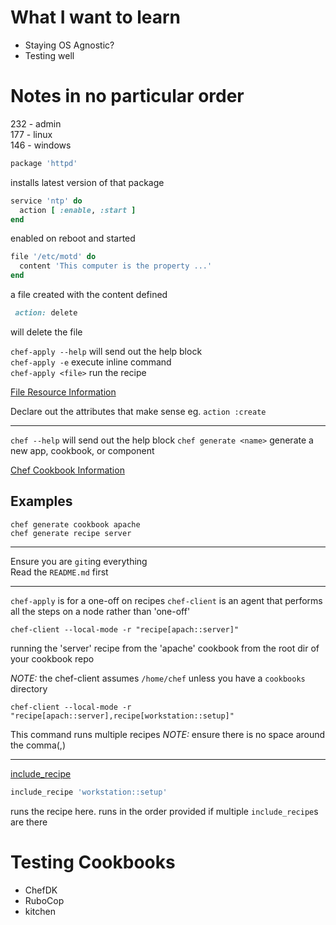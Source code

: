 # What I want to learn
* Staying OS Agnostic?
* Testing well


# Notes in no particular order

232 - admin  
177 - linux  
146 - windows  

```ruby
package 'httpd'  
```
installs latest version of that package

```ruby
service 'ntp' do
  action [ :enable, :start ]
end
```
enabled on reboot and started

```ruby
file '/etc/motd' do
  content 'This computer is the property ...'
end
```
a file created with the content defined

```ruby 
 action: delete
```
will delete the file

`chef-apply --help` will send out the help block  
`chef-apply -e` execute inline command  
`chef-apply <file>` run the recipe  

[File Resource Information](https://docs.chef.io/resource_file.html)

Declare out the attributes that make sense eg. `action :create`

---

`chef --help` will send out the help block
`chef generate <name>` generate a new app, cookbook, or component

[Chef Cookbook Information](https://docs.chef.io/cookbooks.html)

## Examples
`chef generate cookbook apache`  
`chef generate recipe server`  


---

Ensure you are `git`ing everything  
Read the `README.md` first  

---

`chef-apply` is for a one-off on recipes
`chef-client` is an agent that performs all the steps on a node rather than 'one-off'

```shell
chef-client --local-mode -r "recipe[apach::server]"
```
running the 'server' recipe from the 'apache' cookbook from the root dir of your cookbook repo

_NOTE:_  the chef-client assumes `/home/chef` unless you have a `cookbooks` directory

```shell
chef-client --local-mode -r "recipe[apach::server],recipe[workstation::setup]"
```
This command runs multiple recipes _NOTE:_ ensure there is no space around the comma(,)

---

[include_recipe](https://docs.chef.io/recipes.html#include-recipes)

```ruby
include_recipe 'workstation::setup'
```
runs the recipe here.  runs in the order provided if multiple `include_recipe`s are there

# Testing Cookbooks

* ChefDK
 * RuboCop
 * kitchen




